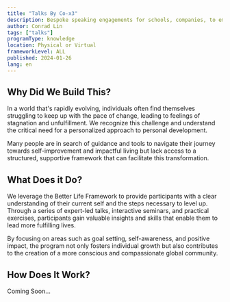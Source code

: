 ```yaml
---
title: "Talks By Co-x3"
description: Bespoke speaking engagements for schools, companies, to empower individuals at various stages of personal development. 
author: Conrad Lin
tags: ["talks"]
programType: knowledge
location: Physical or Virtual
frameworkLevel: ALL
published: 2024-01-26
lang: en
---
```



## Why Did We Build This?

In a world that's rapidly evolving, individuals often find themselves struggling to keep up with the pace of change, leading to feelings of stagnation and unfulfillment. We recognize this challenge and understand the critical need for a personalized approach to personal development.

Many people are in search of guidance and tools to navigate their journey towards self-improvement and impactful living but lack access to a structured, supportive framework that can facilitate this transformation.

## What Does it Do?

We leverage the Better Life Framework to provide participants with a clear understanding of their current self and the steps necessary to level up. Through a series of expert-led talks, interactive seminars, and practical exercises, participants gain valuable insights and skills that enable them to lead more fulfilling lives.

By focusing on areas such as goal setting, self-awareness, and positive impact, the program not only fosters individual growth but also contributes to the creation of a more conscious and compassionate global community.

## How Does It Work?

Coming Soon...